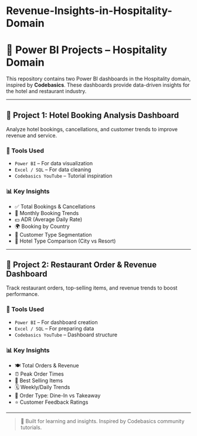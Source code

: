 # Revenue-Insights-in-Hospitality-Domain

# 🏨 Power BI Projects – Hospitality Domain

This repository contains two Power BI dashboards in the Hospitality domain, inspired by **Codebasics**. These dashboards provide data-driven insights for the hotel and restaurant industry.

---

## 📌 Project 1: Hotel Booking Analysis Dashboard

Analyze hotel bookings, cancellations, and customer trends to improve revenue and service.

### 🔧 Tools Used
- `Power BI` – For data visualization 
- `Excel / SQL` – For data cleaning
- `Codebasics YouTube` – Tutorial inspiration

### 📊 Key Insights
- ✅ Total Bookings & Cancellations  
- 📅 Monthly Booking Trends  
- 💵 ADR (Average Daily Rate)  
- 🌍 Booking by Country  
- 👥 Customer Type Segmentation  
- 🏨 Hotel Type Comparison (City vs Resort)

---

## 📌 Project 2: Restaurant Order & Revenue Dashboard

Track restaurant orders, top-selling items, and revenue trends to boost performance.

### 🔧 Tools Used
- `Power BI` – For dashboard creation  
- `Excel / SQL` – For preparing data  
- `Codebasics YouTube` – Dashboard structure

### 📊 Key Insights
- 🍽️ Total Orders & Revenue  
- ⏰ Peak Order Times  
- 🥇 Best Selling Items  
- 🗓️ Weekly/Daily Trends  
- 🧾 Order Type: Dine-In vs Takeaway  
- ⭐ Customer Feedback Ratings

---

> 🎯 Built for learning and insights. Inspired by Codebasics community tutorials.
